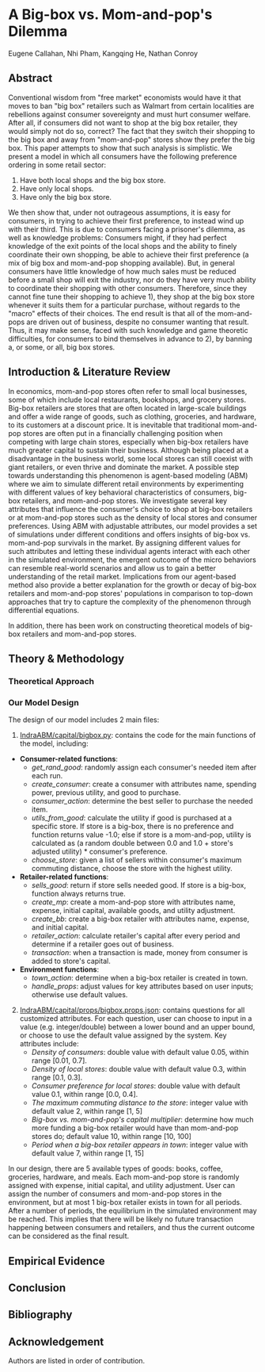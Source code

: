 # A Big-box vs. Mom-and-pop's Dilemma

Eugene Callahan, Nhi Pham, Kangqing He, Nathan Conroy

## Abstract
Conventional wisdom from "free market" economists would have it that moves to ban "big box" retailers such as Walmart from certain localities are rebellions against consumer sovereignty and must hurt consumer welfare. After all, if consumers did not want to shop at the big box retailer, they would simply not do so, correct? The fact that they switch their shopping to the big box and away from "mom-and-pop" stores show they prefer the big box.
This paper attempts to show that such analysis is simplistic. We present a model in which all consumers have the following preference ordering in some retail sector:
1. Have both local shops and the big box store.
2. Have only local shops.
3. Have only the big box store.

We then show that, under not outrageous assumptions, it is easy for consumers, in trying to achieve their first preference, to instead wind up with their third. This is due to consumers facing a prisoner's dilemma, as well as knowledge problems: Consumers might, if they had perfect knowledge of the exit points of the local shops and the ability to finely coordinate their own shopping, be able to achieve their first preference (a mix of big box and mom-and-pop shopping available). But, in general consumers have little knowledge of how much sales must be reduced before a small shop will exit the industry, nor do they have very much ability to coordinate their shopping with other consumers. Therefore, since they cannot fine tune their shopping to achieve 1), they shop at the big box store whenever it suits them for a particular purchase, without regards to the "macro" effects of their choices. The end result is that all of the mom-and-pops are driven out of business, despite no consumer wanting that result. Thus, it may make sense, faced with such knowledge and game theoretic difficulties, for consumers to bind themselves in advance to 2), by banning a, or some, or all, big box stores.

## Introduction & Literature Review
In economics, mom-and-pop stores often refer to small local businesses, some of which include local restaurants, bookshops, and grocery stores. Big-box retailers are stores that are often located in large-scale buildings and offer a wide range of goods, such as clothing, groceries, and hardware, to its customers at a discount price. It is inevitable that traditional mom-and-pop stores are often put in a financially challenging position when competing with large chain stores, especially when big-box retailers have much greater capital to sustain their business. Although being placed at a disadvantage in the business world, some local stores can still coexist with giant retailers, or even thrive and dominate the market. A possible step towards understanding this phenomenon is agent-based modeling (ABM) where we aim to simulate different retail environments by experimenting with different values of key behavioral characteristics of consumers, big-box retailers, and mom-and-pop stores. We investigate several key attributes that influence the consumer's choice to shop at big-box retailers or at mom-and-pop stores such as the density of local stores and consumer preferences. Using ABM with adjustable attributes, our model provides a set of simulations under different conditions and offers insights of big-box vs. mom-and-pop survivals in the market. By assigning different values for such attributes and letting these individual agents interact with each other in the simulated environment, the emergent outcome of the micro behaviors can resemble real-world scenarios and allow us to gain a better understanding of the retail market. Implications from our agent-based method also provide a better explanation for the growth or decay of big-box retailers and mom-and-pop stores' populations in comparison to top-down approaches that try to capture the complexity of the phenomenon through differential equations.

In addition, there has been work on constructing theoretical models of big-box retailers and mom-and-pop stores. 

## Theory & Methodology
### Theoretical Approach
### Our Model Design
The design of our model includes 2 main files: 
1. [IndraABM/capital/bigbox.py](https://github.com/TandonDevOps/IndraABM/blob/staging/capital/bigbox.py): contains the code for the main functions of the model, including:
- **Consumer-related functions**:
    - *get_rand_good*: randomly assign each consumer's needed item after each run. 
    - *create_consumer*: create a consumer with attributes name, spending power, previous utility, and good to purchase.
    - *consumer_action*: determine the best seller to purchase the needed item.
    - *utils_from_good*: calculate the utility if good is purchased at a specific store. If store is a big-box, there is no preference and function returns value -1.0; else if store is a mom-and-pop, utility is calculated as (a random double between 0.0 and 1.0 + store's adjusted utility) * consumer's preference.
    - *choose_store*: given a list of sellers within consumer's maximum commuting distance, choose the store with the highest utility.
- **Retailer-related functions**:
    - *sells_good*: return if store sells needed good. If store is a big-box, function always returns true.
    - *create_mp*: create a mom-and-pop store with attributes name, expense, initial capital, available goods, and utility adjustment.
    - *create_bb*: create a big-box retailer with attributes name, expense, and initial capital.
    - *retailer_action*: calculate retailer's capital after every period and determine if a retailer goes out of business.
    - *transaction*: when a transaction is made, money from consumer is added to store's capital. 
- **Environment functions**:
    - *town_action*: determine when a big-box retailer is created in town.
    - *handle_props*: adjust values for key attributes based on user inputs; otherwise use default values.
2. [IndraABM/capital/props/bigbox.props.json](https://github.com/TandonDevOps/IndraABM/blob/staging/capital/props/bigbox.props.json): contains questions for all customized attributes. For each question, user can choose to input in a value (e.g. integer/double) between a lower bound and an upper bound, or choose to use the default value assigned by the system. Key attributes include:
    - *Density of consumers*: double value with default value 0.05, within range [0.01, 0.7].
    - *Density of local stores*: double value with default value 0.3, within range [0.1, 0.3].
    - *Consumer preference for local stores*: double value with default value 0.1, within range [0.0, 0.4].
    - *The maximum commuting distance to the store*: integer value with default value 2, within range [1, 5]
    - *Big-box vs. mom-and-pop's capital multiplier*: determine how much more funding a big-box retailer would have than mom-and-pop stores do; default value 10, within range [10, 100]
    - *Period when a big-box retailer appears in town*: integer value with default value 7, within range [1, 15]

In our design, there are 5 available types of goods: books, coffee, groceries, hardware, and meals. Each mom-and-pop store is randomly assigned with expense, initial capital, and utility adjustment. User can assign the number of consumers and mom-and-pop stores in the environment, but at most 1 big-box retailer exists in town for all periods. After a number of periods, the equilibrium in the simulated environment may be reached. This implies that there will be likely no future transaction happening between consumers and retailers, and thus the current outcome can be considered as the final result.

## Empirical Evidence
## Conclusion
## Bibliography
## Acknowledgement
Authors are listed in order of contribution.

